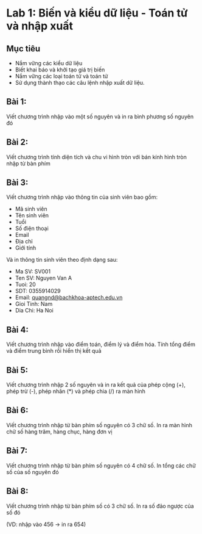 # Lab 1: Biến và kiểu dữ liệu - Toán tử và nhập xuất

## Mục tiêu
   - Nắm vững các kiểu dữ liệu
   - Biết khai báo và khởi tạo giá trị biến
   - Nắm vững các loại toán tử và toán tử
   - Sử dụng thành thạo các câu lệnh nhập xuất dữ liệu.

## Bài 1:

Viết chương trình nhập vào một số nguyên và in ra bình phương số nguyên đó

## Bài 2:

Viết chương trình tính diện tích và chu vi hình tròn với bán kính hình tròn nhập từ bàn phím

## Bài 3:

Viết chương trình nhập vào thông tin của sinh viên bao gồm: 
- Mã sinh viên
- Tên sinh viên
- Tuổi
- Số điện thoại
- Email
- Địa chỉ
- Giới tính 

Và in thông tin sinh viên theo định dạng sau:

- Ma SV: SV001
- Ten SV: Nguyen Van A 
- Tuoi: 20
- SDT: 0355914029
- Email: quangnd@bachkhoa-aptech.edu.vn 
- Gioi Tinh: Nam
- Dia Chi: Ha Noi

## Bài 4:

Viết chương trình nhập vào điểm toán, điểm lý và điểm hóa. Tính tổng điểm và điểm trung bình rồi hiển thị kết quả

## Bài 5:

Viết chương trình nhập 2 số nguyên và in ra kết quả của phép cộng (+), phép trừ (-), phép nhân (*) và phép chia (/) ra màn hình

## Bài 6:

Viết chương trình nhập từ bàn phím số nguyên có 3 chữ số. In ra màn hình chữ số hàng trăm, hàng chục, hàng đơn vị

## Bài 7:

Viết chương trình nhập từ bàn phím số nguyên có 4 chữ số. In tổng các chữ số của số nguyên đó

## Bài 8:

Viết chương trình nhập từ bàn phím số có 3 chữ số. In ra số đảo ngược của số đó

(VD: nhập vào 456 -> in ra 654)
